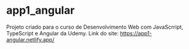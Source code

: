 # app1_angular

Projeto criado para o curso de Desenvolvimento Web com JavaScrript, TypeScript e Angular da Udemy.
Link do site: https://app1-angular.netlify.app/
